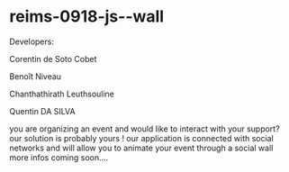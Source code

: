 # reims-0918-js--wall

Developers:

Corentin de Soto Cobet

Benoît Niveau

Chanthathirath Leuthsouline

Quentin DA SILVA

you are organizing an event and would like to interact with your support?
our solution is probably yours !
our application is connected with social networks and will allow you to animate your event through a social wall
more infos coming soon….
